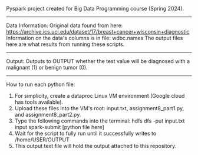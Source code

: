 Pyspark project created for Big Data Programming course (Spring 2024).
_____________________________________________________________________________
Data Information:
Original data found from here: https://archive.ics.uci.edu/dataset/17/breast+cancer+wisconsin+diagnostic
Information on the data's columns is in file: wdbc.names
The output files here are what results from running these scripts.
_____________________________________________________________________________
Output:
Outputs to OUTPUT whether the test value will be diagnosed with a malignant (1) or benign tumor (0).
_____________________________________________________________________________
How to run each python file:
1. For simplicity, create a dataproc Linux VM environment (Google cloud has tools available).
2. Upload these files into the VM's root: input.txt, assignment8_part1.py, and assignment8_part2.py.
3. Type the following commands into the terminal:
   hdfs dfs -put input.txt input
   spark-submit [python file here]
5. Wait for the script to fully run until it successfully writes to /home/USER/OUTPUT
8. This output text file will hold the output attached to this repository.
